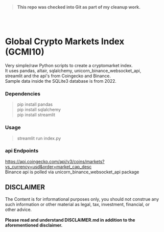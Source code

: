 ><b>This repo was checked into Git as part of my cleanup work.</b>

<br>
<br>

# Global Crypto Markets Index (GCMI10)
Very simple/raw Python scripts to create a cryptomarket index.<br>
It uses pandas, altair, sqlalchemy, unicorn_binance_websocket_api, streamlit and the api's from Coingecko and Binance.<br>
Sample data inside the SQLite3 database is from 2022.

### Dependencies
> pip install pandas <br> 
pip install sqlalchemy <br>
pip install streamlit

### Usage
> streamlit run index.py

### api Endpoints
https://api.coingecko.com/api/v3/coins/markets?vs_currency=usd&order=market_cap_desc <br>
Binance api is polled via unicorn_binance_websocket_api package

## DISCLAIMER
The Content is for informational purposes only, you should not construe any such information or other material as legal, tax, investment, financial, or other advice.
<br><br>
<b>Please read and understand DISCLAIMER.md in addition to the aforementioned disclaimer.</b>
